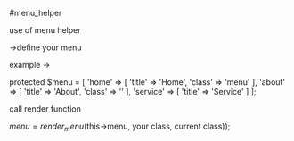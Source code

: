 #menu_helper

use of menu helper

->define your menu

example ->



protected $menu = [
        'home' => [
            'title' => 'Home',
            'class' => 'menu'
        ],
        'about' => [
            'title' => 'About',
            'class' => '<your class>'
        ],
        'service' => [
            'title' => 'Service'
        ]
    ]; 
    
  
  
  call render function
  
  
  $menu = render_menu($this->menu, your class, current class));
